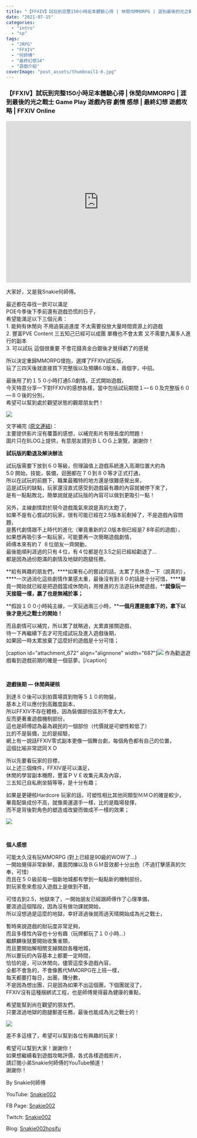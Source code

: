 ```yaml
---
title: "【FFXIV】試玩到完整150小時足本體驗心得 | 休閒向MMORPG | 涯到最後的光之戰士 | Game Play 遊戲內容 劇情 感想 | 最終幻想 遊戲攻略 | FFXIV Online"
date: "2021-07-15"
categories: 
  - "intro"
  - "sp"
tags: 
  - "JRPG"
  - "FFXIV"
  - "何師傅"
  - "最終幻想14"
  - "遊戲介紹"
coverImage: "post_assets/thumbnail1-6.jpg"
---
```


### 【FFXIV】試玩到完整150小時足本體驗心得 | 休閒向MMORPG | 涯到最後的光之戰士 Game Play 遊戲內容 劇情 感想 | 最終幻想 遊戲攻略 | FFXIV Online

<iframe width="100%" height="440"src="https://www.youtube.com/embed/67FhVSPL5hI"
  title="YouTube video player" frameborder="0" allow="accelerometer; autoplay;
  clipboard-write; encrypted-media; gyroscope; picture-in-picture; web-share"
  referrerpolicy="strict-origin-when-cross-origin" allowfullscreen></iframe>

  
大家好，又是我Snakie何師傅。  

  
最近都在尋找一款可以滿足  
POE今季後下季前還有遊戲恐慌的日子，  
希望能滿足以下三個元素：  
1\. 能夠有休閒向 不用追裝追進度 不太需要投放大量時間資源上的遊戲  
2\. 豐富PVE Content 三五知己已經可以成團 單機也不會太累 又不需要九萬多人進行的副本  
3\. 可以試玩 這個很重要 不會花錢真金白銀後才覺得虧了的感覺  

  
所以決定重歸MMORPG懷抱，選擇了FFXIV試玩版，  
玩了三四天後就直接買下完整版以及預購6.0版本，兩個字，中招。  

  
最後用了約１５０小時打通5.0劇情，正式開始遊戲，  
今天特意分享一下對FFXIV的感想各樣，當中包括試玩期間１—６０及完整版６０—８０後的分別，  
希望可以幫到處於觀望狀態的觀眾朋友們！  

  
![](post_assets/FINAL-FANTASY-XIV-ENDWALKER-Full-Trailer.mp4_snapshot_02.28.120-1024x576.jpg)  

  
文字補完 [(原文連結)](https://snakie002hosifu.blogspot.com/2021/07/ffxiv150-mmorpg-game-play-14-ffxiv.html)：  
主要提供影片沒有覆蓋的感想，以補完影片有限長度的問題！  
圖片只在BLOG上提供，有意朋友請到ＢＬＯＧ上瀏覽，謝謝你！  

  
**試玩版的勸退及解決辦法**  

  
試玩版需要下放到６０等級，但理論值上遊戲系統進入高潮位置大約為  
5.0 開始，技能，裝備，迴圈都在７０到８０等才正式打通，  
所以在試玩的前題下，職業最獨特的地方還是很難感覺出來，  
這是試玩的缺點，玩家還沒直式感受到遊戲最有趣的內容就被停下來了，  
是有一點點敗北，簡單說就是試玩版的內容可以做到更吸引一點！  

  
另外，主線劇情對於現今遊戲風氣來說是真的太飽了，  
如果不是有心嘗試的玩家，很有可能已經在2.5版本前剷掉了，不是遊戲內容問題，  
是舊代劇情跟不上時代的進化（畢竟重新的2.0版本倒已經是7 8年前的遊戲），  
如果想再吸引多一點玩家，可能要再一次簡略遊戲劇情，  
師傅本來有約７ ８位朋友一齊開動，  
最後能順利涯過的只有４位，有４位都是在3.5之前已經給勸退了…  
都是因為過份飽滿的劇情及地獄的跑腿任務，  

  
**給有興趣的朋友們，****如果有心的嘗試的話，太累了先休息一下（說真的），****一次過消化這些劇情作業感太重，最後沒有到８０的話是十分可惜，****畢竟一開始就已經是把遊戲當成休閒向，用推進的方法遊玩休閒遊戲，****就像玩一天接龍一樣，嬴了也是無補於事；**  

  
**假設１００小時純主線，一天玩過兩三小時，****一個月還是能拿下的，拿下以後才是光之戰士的開始！**  

  
而且劇情可以補完，所以累了就略過，太累直接關遊戲，  
待一下再繼續下去才可完成試玩及進入遊戲後期，  
如果因一時太累放棄了這麼好的遊戲是十分可惜；  

  
\[caption id="attachment\_672" align="alignnone" width="687"\]![](post_assets/ffrdvnsbt8d51-687x1024.jpg) 作為勸退遊戲看到遊戲前期的確是一個惡夢。\[/caption\]  

  
   

  
**遊戲後期 — 休閒與硬核**  

  
到達８０後可以到拍賣場買到物等５１０的物裝，  
基本上可以應付到高難度副本，  
所以FFXIV不存在體檢，因為裝備部份區別不會太大，  
反而更著重遊戲機制部份，  
這也是師傅認為最為親民的一個部份（代價就是可塑性較低了）  
比的不是裝備，比的是經驗，  
網上有一說話FFXIV零式副本更像一個舞台劇，每個角色都有自己的位置，  
這個比喻非常認同ＸＤ  

  
所以先要看玩家的目標，  
以上述三個條件，FFXIV是可以滿足，  
休閒的學習副本機際，豐富ＰＶＥ收集元素及內容，  
三五知己自私刷坐騎等等，是十分有趣；  

  
如果是更硬核Hardcore 玩家的話，可塑性相比其他同類型ＭＭＯ的確是較少，  
畢竟配裝成份不高，就像奧運選手一樣，比的是臨場發揮，  
而不是背後對角色的塑造或改變而做成不一樣的效果；  

  
![](post_assets/Ffxivtowowgoodluckintheshadowlands_57b9ae_7530779-576x1024.jpg)  

  
   

  
**個人感想**  

  
可能太久沒有玩MMORPG (對上已經是90級的WOW了…)  
一開始覺得非常新鮮，畫面閃爍以及ＢＧＭ音效都十分出色（不過打擊感真的欠奉，可惜）  
而且在５０級前每一個新地城都有學到一點點新的機制部份，  
對玩家愈來愈投入遊戲上是做到不錯，  

  
可惜去到2.5，地獄來了，一開始朋友已經跟師傅作了心理準備，  
要涯過這個階段，因為沒有做功課就開始，  
所以沒想過是這麼的地獄，幸好涯過後就雨過天晴開始成為光之戰士，  

  
暫時來說遊戲的耐玩度非常足夠，  
而且多樣性內容也十分有趣（玩牌都玩了１０小時…）  
繼麒麟後就要開始收集雀類，  
而且要開始解相關支線開啟各種地城，  
所以要玩的內容基本上都要一定時間，  
恰恰的是，可以休閒向，儘管這麼多遊戲內容，  
全都不會急的，不會像舊代MMORPG在上班一樣，  
每天都要打每日，出團，賺分數，  
不是因為想出團，只是因為如果不出這個團，下個團就沒了，  
FFXIV沒有這種捆綁式工程，也是師傅覺得最為健康的重點，  

  
希望能幫到尚在觀望的朋友們，  
只要涯過地獄的跑腿郵差任務，最後也能成為光之戰士的！  

  
![](post_assets/11.mp4_snapshot_15.20.724-1024x576.jpg)  

  
差不多這樣了，希望可以幫到各位有興趣的玩家！  

  
希望可以幫到大家！謝謝你！  
如果想繼續看到遊戲攻略評價，各式各樣遊戲影片，  
請訂閱小弟Snakie何師傅的YouTube頻道！  
謝謝你！  

  
By Snakie何師傅  

  
YouTube: [Snakie002](https://www.youtube.com/c/Snakie002/)  

  
FB Page: [Snakie002](https://www.facebook.com/Snakie002/)  

  
Twitch: [Snakie002](https://www.twitch.tv/snakie002/)  

  
Blog: [Snakie002hosifu](https://snakie002hosifu.blog/)
